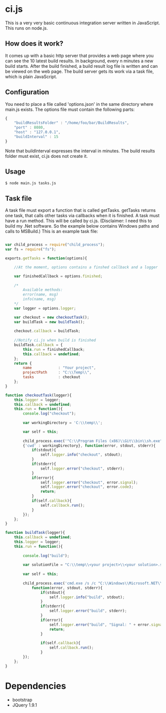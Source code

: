 # ci.js
This is a very very basic continuous integration server written in JavaScript. This runs on node.js.

## How does it work?
It comes up with a basic http server that provides a web page where you can see the 10 latest build results. 
In background, every n minutes a new build starts. After the build finished, a build result log file is written and 
can be viewed on the web page.
The build server gets its work via a task file, which is plain JavaScript.

## Configuration
You need to place a file called 'options.json' in the same directory where main.js exists. The options file must contain
the following parts:
```JavaScript
{
    "buildResultsFolder" : "/home/foo/bar/BuildResults",
    "port" : 8080,
    "host" : "127.0.0.1",
    "buildInterval" : 15
}
```

Note that buildInterval expresses the interval in minutes. The build results folder must exist, ci.js does not create it.
## Usage
```Bash
$ node main.js tasks.js
```

## Task file
A task file must export a function that is called getTasks. getTasks returns one task, that calls other tasks via 
callbacks when it is finished. A task must have a run method. This will be called by ci.js. 
(Disclaimer: I need this to build my .Net software. So the example below contains Windows paths and calls to MSBuild.)
This is an example task file:
```JavaScript

var child_process = require("child_process");
var fs = require("fs");

exports.getTasks = function(options){

    //At the moment, options contains a finshed callback and a logger

    var finishedCallback = options.finished;
    
    /*
        Available methods:
        error(name, msg)
        info(name, msg)
    */
    var logger = options.logger;

    var checkout = new checkoutTask();
    var buildTask = new buildTask();
    
    checkout.callback = buildTask;
    
    //Notify ci.js when build is finished
    buildTask.callback = {
        this.run = finishedCallback;
        this.callback = undefined;
    };
    return {
        name            : "Your project",
        projectPath     : "C:\\Temp\\",
        tasks           : checkout
    };
}

function checkoutTask(logger){
    this.logger = logger;
    this.callback = undefined;
    this.run = function(){    
        console.log("checkout");
        
        var workingDirectory = 'C:\\temp\\';

        var self = this;
            
        child_process.exec('"C:\\Program Files (x86)\\Git\\bin\\sh.exe" --login -i -c "git clone <your project>"', 
        {'cwd' : workingDirectory}, function(error, stdout, stderr){
            if(stdout){
                self.logger.info("checkout", stdout);
            }
            if(stderr){
                self.logger.error("checkout", stderr);
            }
            if(error){
                self.logger.error("checkout", error.signal);
                self.logger.error("checkout", error.code);
                return;
            }
            if(self.callback){
                self.callback.run();
            }
        });
    };
}

function buildTask(logger){
    this.callback = undefined;
    this.logger = logger;
    this.run = function(){
    
        console.log("build");
    
        var solutionFile = "C:\\temp\\<your project>\\<your solution>.sln";
        
        var self = this;
        
        child_process.exec('cmd.exe /s /c "C:\\Windows\\Microsoft.NET\\Framework64\\v4.0.30319\\MSBuild.exe /p:Configuration=Release ' + solutionFile + '"', 
            function(error, stdout, stderr){
                if(stdout){
                    self.logger.info("build", stdout);
                }
                if(stderr){
                    self.logger.error("build", stderr);
                }
                if(error){
                    self.logger.error("build", "Signal: " + error.signal + " / Code: " + error.code);
                    return;
                }
                
                if(self.callback){
                    self.callback.run();
                }
        });
    };
}
```

# Dependencies
* bootstrap
* JQuery 1.9.1
